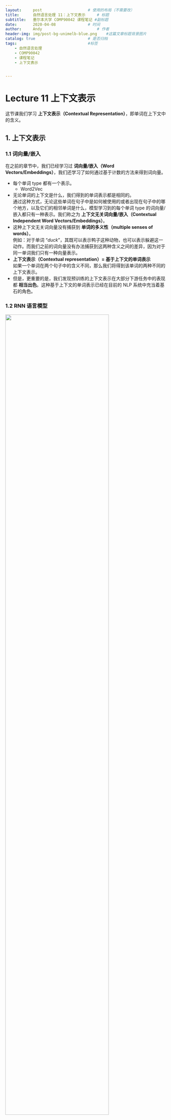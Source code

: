 ```yaml
---
layout:     post   				    # 使用的布局（不需要改）
title:      自然语言处理 11：上下文表示   	# 标题 
subtitle:   墨尔本大学 COMP90042 课程笔记 #副标题
date:       2020-04-08 				# 时间
author:     Andy 						# 作者
header-img: img/post-bg-unimelb-blue.png 	#这篇文章标题背景图片
catalog: true 						# 是否归档
tags:								#标签
    - 自然语言处理
    - COMP90042
    - 课程笔记
    - 上下文表示


---
```


# Lecture 11 上下文表示

这节课我们学习 **上下文表示（Contextual Representation）**，即单词在上下文中的含义。

## 1. 上下文表示
### 1.1 词向量/嵌入
在之前的章节中，我们已经学习过 **词向量/嵌入（Word Vectors/Embeddings）**，我们还学习了如何通过基于计数的方法来得到词向量。

* 每个单词 type 都有一个表示。
  * Word2Vec
* 无论单词的上下文是什么，我们得到的单词表示都是相同的。  
  通过这种方式，无论这些单词在句子中是如何被使用的或者出现在句子中的哪个地方，以及它们的相邻单词是什么，模型学习到的每个单词 type 的词向量/嵌入都只有一种表示。我们称之为 **上下文无关词向量/嵌入（Contextual Independent Word Vectors/Embeddings）**。
* 这种上下文无关词向量没有捕获到 **单词的多义性（multiple senses of words）**。  
  例如：对于单词 “$\textit{duck}$”，其既可以表示鸭子这种动物，也可以表示躲避这一动作。而我们之前的词向量没有办法捕获到这两种含义之间的差异，因为对于同一单词我们只有一种向量表示。
* **上下文表示（Contextual representation）$=$ 基于上下文的单词表示**  
  如果一个单词在两个句子中的含义不同，那么我们将得到该单词的两种不同的上下文表示。
* 但是，更重要的是，我们发现预训练的上下文表示在大部分下游任务中的表现都 **相当出色**。这种基于上下文的单词表示已经在目前的 NLP 系统中充当着基石的角色。

### 1.2 RNN 语言模型

<img src="http://andy-blog.oss-cn-beijing.aliyuncs.com/blog/2020-06-17-WX20200617-155248%402x.png" width="80%">

所以，我们应当如何学习到这种上下文表示呢？

这里，我们有一个 RNN 语言模型：“$\textit{a cow eats grass}$”。这里，RNN 模型试图预测下一个单词：给定单词 “$\textit{a}$”，RNN 模型试图预测下一个单词 “$\textit{cow}$”；给定单词 “$\textit{cow}$”，它试图预测下一个单词 “$\textit{eats}$” 等等。

下面是一个简单的 RNN 语言模型：

<img src="http://andy-blog.oss-cn-beijing.aliyuncs.com/blog/2020-06-17-WX20200617-160232%402x.png" width="90%">

模型一共 3 层：输入层是单词的 one-hot 向量；隐藏层作为中间层；输出层用于预测下一个单词。其中，隐藏层的计算公式如右边所示：其接受前一个时间步（time-step）的隐藏状态 $s_{i-1}$，并结合当前输入 $x_i$，然后加上一个偏置项 $b$，然后输入一个非线性激活函数 $\tanh$，然后我们得到当前时间步的隐藏状态 $s_i$；之后，我们将当前时间步的隐藏状态 $s_i$ 输入到一个 $\mathrm{softmax}$ 函数中，得到词汇表中的所有单词的在当前时间步的概率分布。

我们知道，词嵌入对应上面的矩阵 $W_x$，我们可以将隐藏状态 $s_i$ 从某种程度上解释为当前单词的上下文表示。为什么可以这样解释呢？假设当前输入单词为 “$\textit{eats}$”，我们计算出该单词的隐藏状态，该 隐藏状态不仅捕获了单词 “$\textit{eats}$” 的信息，而且还包括之前见过的历史单词：“$\textit{a}$” 和 “$\textit{cow}$”。所以，我们可以将 RNN 语言模型中的隐藏状态从某种程度上视为一种上下文单词表示。

那么，问题解决了吗？

* 几乎解决了，但是还没有完全解决。因为该 RNN 语言模型得到的单词的上下文表示仅仅捕获了该单词左边的上下文。  
  例如：对于单词 “$\textit{cow}$”，其隐藏状态仅仅捕获了其前面出现过的单词 “$\textit{a}$” 的信息，而没有捕获到其后面出现的单词 “$\textit{eats}$” 的信息。

* 解决方案：使用 **双向 RNN（bidirectional RNN）**模型替代。

### 1.3 双向 RNN

现在，我们来看一下如何利用双向 RNN 模型来捕获当前单词左右两侧的上下文信息，从而得到当前单词的上下文表示。

<img src="http://andy-blog.oss-cn-beijing.aliyuncs.com/blog/2020-06-17-WX20200617-162852%402x.png" width="90%">

我们有一个简单的 RNN1，和之前一样，我们有句子 “$\textit{a cow eats grass}$”。其中，$s_0, s_1, s_2, s_3$ 表示每个单词 $x_i$ 的前一个时间步的隐藏状态，即 $s_{i-1}$；输出的当前隐藏状态 $s_i$ 捕获了基于之前单词的上下文表示。然后，我们可以简单地添加一个反向 RNN2，从右向左进行，以捕获当前单词右边的上下文单词，同样，我们会得到一个输出的当前隐藏状态 $u_i$。然后，我们可以连接前向和后向两个 RNN 的隐藏状态 $s_i$ 和 $u_i$，从而得到一个同时捕获了当前单词两侧上下文单词信息的词表示。

还是以单词 “$\textit{cow}$” 为例，我们的预测单词为 “$\textit{eats}$”。这里，当前单词 “$\textit{cow}$” 的上下文表示由两部分构成：其中指向预测单词 “$\textit{eats}$” 的蓝色箭头表示隐藏状态 $s_2$ 捕获的左边的上下文单词 “$\textit{a}$” 的信息，而指向预测单词 “$\textit{eats}$” 的红色箭头表示隐藏状态 $u_1$ 捕获的右边的上下文单词 “$\textit{eats}$” 和 “$\textit{grass}$” 的信息。

所以，通过双向 RNN 模型，我们可以得到同时包含当前单词两侧信息的上下文表示，并且，无需另外设计新的模型或者架构。

## 2. ELMo

双向 RNN 这种思路也启发了 **ELMo** 模型：它是一种非常流畅自然的单词上下文表示模型，并且在大部分的 NLP 任务中都取得了非常好的效果。

### 2.1 ELMo：基于语言模型的嵌入

**ELMo** 表示 **基于语言模型的嵌入（Embeddings from Language Models）**。
* Peters et al. (2018): <https://arxiv.org/abs/1802.05365v2>
* ELMo 在一个包含 1B（10 亿）单词的语料库上训练了一个双向多层 LSTM 语言模型。
* 它结合了来自 LSTM 的 **多层（multiple layers）**的隐藏状态，并用于下游任务中。
  * 这是 ELMo 的创新点之一：因为之前关于预训练模型的上下文表示研究只使用了顶层的信息，因此并没有在性能上获得太大提升。而对于 ELMo，假如我们使用了一个 2 层的 LSTM，那么我们将同时使用第一层和第二层的 LSTM 的输出。
* 最重要的是，研究发现，仅仅通过增加一些预训练的上下文词嵌入，就能在大部分的 NLP 任务中取得较大提升。

### 2.2 ELMo 架构

* LSTM 层数 $= 2$
* LSTM 隐藏层维度 $= 4096$
* 使用 **字符级的卷积神经网络（Character CNN）**来创建词嵌入。
  * 没有未知单词
  
  <img src="http://andy-blog.oss-cn-beijing.aliyuncs.com/blog/2020-06-17-WX20200617-174212%402x.png" width="60%">

  例如：对于单词 “$\textit{Playing}$”，相比直接创建一个该单词的词嵌入，ELMo 选择将其 token 化为一个个英文字母：“$\textit{P}$”、“$\textit{l}$”、“$\textit{a}$”、“$\textit{y}$”、“$\textit{i}$”、“$\textit{n}$”、“$\textit{g}$”。然后我们学习得到单词中每个字母的字符嵌入，并且在其前后添加 paddings 以保证最终得到的单词嵌入的长度一致。然后将其喂给一个带最大池化层的 CNN 模型，来创建一个基于字符嵌入的单词 “$\textit{Playing}$” 的表示。

  <br>

  那么，为什么要这样做呢？因为这样可以基本解决未知单词的问题。例如：假设我们在语料库中没有见过单词 “$\textit{Playing}$”，那么当遇到这个单词时，我们需要另外用一个未知单词嵌入来表示它。而如果我们将其分解为字符嵌入，那么只要我们的语料库中包含了这些字符，我们就不会遇到未知单词的问题。通常，这种方法很简单，因为组成单词的字符通常都是有限的（例如：不考虑大小写的话，英文单词都是由 26 个字母组成）。所以，这是一种可以避免未知单词问题的方法。

### 2.3 提取上下文表示

当我们在 10 亿单词语料库上对该双向 LSTM 模型进行预训练之后，我们如何提从中提取单词的上下文表示呢？我们又该如何将我们提取到的上下文表示用于下游任务呢？

<img src="http://andy-blog.oss-cn-beijing.aliyuncs.com/blog/2020-06-17-WX20200617-181407%402x.png">

这里，我们有一个已经训练好的 ELMo 模型。然后假设现在我们有一个句子：“$\textit{Let's stick to}$”，我们希望得到单词 “$\textit{stick}$” 的上下文表示。首先，我们将句子中的单词分别喂给 ELMo 中的前向语言模型和后向语言模型。

<img src="http://andy-blog.oss-cn-beijing.aliyuncs.com/blog/2020-06-17-WX20200617-182424%402x.png">

之后，我们观察两个语言模型中的所有 LSTM 层的隐藏状态，并且将两个模型中对应的每一层的隐藏状态以及输出层的词嵌入连接起来。然后，我们对每一层得到的连接向量进行加权求和（这里假设对应层的权重分别为 $s_2, s_1, s_0$，关于权重值的选择我们将在后面进行介绍）。然后我们将得到单词 “$\textit{stick}$” 在这里的上下文 “$\textit{Let's stick to}$” 中的上下文嵌入表示。

可以看到，整个过程很简单：我们从两个方向的语言模型中提取所有层的隐藏状态，并对其进行连接，然后加权求和即可。

### 2.4 下游任务：词性标注

<img src="http://andy-blog.oss-cn-beijing.aliyuncs.com/blog/2020-06-17-WX20200617-183414%402x.png" width="80%">

那么，我们如何将得到的上下文表示用于下游任务呢？

这里，我们有一个利用 RNN 进行 **词性标注（POS Tagging）**的任务：

给定一个句子 “$\textit{let's stick to improvisation}$”，我们试图对其中的每个单词进行词性标注，例如：单词 “$\textit{let's}$” 对应的 POS 为 “VERB”，我们希望得到单词 “$\textit{stick}$” 的 POS。

非常简单，我们简单地将基于 ELMo 得到的单词 “$\textit{stick}$” 的上下文表示和其在下游任务中的词嵌入进行连接。例如：这里，我们的下游任务中是一个简单的 RNN 模型，我们只需要在原始的隐藏状态 $s_i$ 的计算公式的基础上：将当前单词的嵌入 $W_x x_i$（其中，$x_i$ 为当前输入单词的 one-hot 向量，$W_x$ 为嵌入矩阵），连接一个基于 ELMo 得到的当前单词的嵌入 $e_i$ 即可。然后我们将得到的隐藏状态 $s_i$ 喂给 RNN 模型，然后像正常 RNN 模型一样进行训练即可。

当然，通常我们不会对 ELMo 中的语言模型进行训练，我们固定其隐藏状态，即双向 LSTM 中的参数，我们要学习的只是 ELMo 中的最后一步加权求和时的权重参数（即之前提到的 $s_2, s_1, s_0$）。在我们的词性标注任务开始时，我们将这些权重设置为一些随机值，然后我们根据任务的表现来更新这些权重，即我们利用下游任务来学习如何对 ELMo 中这些不同层的隐藏状态的连接向量进行线性组合，即如何选择权重来对连接向量进行加权求和。所以，实际上模型学习到的参数就是由这些权重值所组成的向量。

### 2.5 ELMo 的表现如何？

以下是 ELMo 在一些任务中的表现：

<img src="http://andy-blog.oss-cn-beijing.aliyuncs.com/blog/2020-06-17-WX20200617-200222%402x.png" width="80%">

* SQuAD：一个非常著名的问答数据集（QA）
* SNLI：文本蕴含数据集（textual entailment）
* SRL：语义角色标注数据集（semantic role labelling）
* Coref：共指消解数据集（coreference resolution）
* NER：命名实体识别数据集（named entity recognition）
* SST-5：情感分析数据集（sentiment analysis）

左侧是 ELMo 之前的一些其他方法在这些任务上的最佳表现，右侧第一列是 BASELINE 方法的表现。作者所做的就是提取文档中每个句子的上下文表示，然后给每个单词连接上 ELMo 的上下文嵌入，对应右侧第二列 ELMo + BASELINE 的表现。可以看到，在大部分任务上都有显著提升。这里，我们并没有改变原有模型的架构，我们只是加入了一些单词的上下文嵌入信息，同时，也没有额外引入过多参数，因为学习的参数只是那些隐藏状态连接向量的权重（仅仅相当于 ELMo 模型的层数）。

### 2.6 其他发现

* **低层表示 $=$ 捕获句法（syntax）信息**  
  一个有趣的发现是低层的表示（例如：第一层 LSTM 中的隐藏状态）倾向于捕获更多关于该单词的句法信息。因此，非常适用于 **词性标注 (POS tagging)** 、**命名实体识别 (NER)** 等任务。

  <br>

* **高层表示 $=$ 捕获语义（semantics）信息**  
  第二层 LSTM 中的隐藏状态捕获到的更多是关于单词语义方面的信息，因此，更适用于一些理解相关任务，例如：**问答系统 (QA)** 、**文本蕴含 (textual entailment)** 、**情感分析 (sentiment analysis)** 等等。

那么，这些特性是如何被发现的呢？

很简单，只需要观察一下如何解释从文本中学习到的关于隐藏状态连接向量的权重。例如：当下游任务是词性标注时，我们会发现第一层 LSTM 学习到的隐藏状态连接向量的权重值往往非常大；而在下游任务是情感分析时，我们会发现第二层 LSTM 学习到的隐藏状态连接向量的权重值非常大。

### 2.7 上下文 vs. 上下文无关

这里是一些关于上下文表示和上下文无关表示的定性分析，我们可以看一下两种方式学习到的词义有什么差别：

<img src="http://andy-blog.oss-cn-beijing.aliyuncs.com/blog/2020-06-17-WX20200617-204530%402x.png" width="90%">

我们有一些上下文无关的 GloVe 词嵌入，可以看到对于单词 “$\textit{play}$”，我们可以得到一些最相近的单词，例如：“$\textit{playing}$”、“$\textit{game}$”、“$\textit{games}$” 等，这些单词的 GloVe 嵌入都和单词 “$\textit{play}$” 的 GloVe 嵌入相似度非常高。

但是，对于 ELMo，我们可以用它返回一些相似的句子，在这些句子中，给定的目标单词具有相同的词义。例如：对于单词 “$\textit{play}$”，在我们的第一个源句子的上下文中，它表示运动方面的含义，如果我们计算其上下文嵌入，然后计算 “$\textit{play}$” 在其他句子中的上下文嵌入，并与第一个源句子得到的上下文嵌入进行比较，我们会发现一些最相近的句子，在这些句子中，“$\textit{play}$” 具有和第一个源句子中相同的上下文含义，即同样表示运动方面的含义。而在第二个源句子中，“$\textit{play}$” 的含义则与戏剧方面相关，因此，ELMo 得到的最相近的句子中的 “$\textit{play}$” 含义同样与戏剧方面相关。

这种在不同上下文中含义上的差异是在上下文无关的词嵌入（例如：GloVe）中无法体现出来的。此外，从这个例子中，我们也可以学到如何简单地将这种上下文表示的词嵌入应用到 **词义消歧（word sense disambiguation）**任务中。

### 2.8 RNN 的缺点

但是，ELMo 同样存在一些缺点，因为其使用的是基于 RNN 模型的方法。

* 序列处理（Sequential processing）：难以扩展到非常大的语料库和模型上。  
  由于使用 RNN，序列处理是不可避免的步骤。当我们想要计算句子中最后一个单词的上下文表示时，我们无法立即直接进行计算，我们需要先计算句子中倒数第二个单词的上下文表示，而这又需要我们先计算句子中倒数第三个单词的上下文表示。所以，由于 RNN 的特性，我们必须从句子的第一个单词开始依次计算单词的上下文表示。因此，基于 RNN 的方法很难扩展到非常大的语料库和模型上。

  <br> 

* RNN 模型是从左向右运行的（只能捕获到单侧的上下文信息）。  
  原始的 RNN 模型是单向的，因此我们只能捕获到目标单词左侧的上下文信息。RNN 的这种设计理念是基于我们希望得到一个格式正确的句子概率，我们希望计算得到的所有可能句子的概率之和为 1，因此 RNN 被设计为从左向右的单向语言模型。但这样带来的问题是我们无法捕获目标单词另一侧的上下文信息。

  <br>

* 双向 RNN（Bidirectional RNN）可以在一定程度上解决这个问题，但是它只能捕获到表面的双向表示的交互信息。因为在处理单词的时候，ELMo 中的前向 RNN 模型和后向 RNN 模型彼此之间并不存在交互。我们只是对这两个独立的 RNN 的输出进行了简单地连接操作。

## 3. BERT

因此，我们将继续介绍一种更加高效的上下文表示的学习模型：**BERT**，它是目前为止表现最好的模型之一。

### 3.1 BERT

**BERT** 意为 **基于 Transformers 的双向编码器表示（Bidirectional Encoder Representations from Transformers）**。

* Devlin et al. (2019): <https://arxiv.org/abs/1810.04805>

* BERT 使用 **自注意力网络（self-attention networks）**，又称 **Transformers**，来捕获单词之间的依赖关系。
  * 这种方式的主要优点在于无需进行序列处理。  
    不同于基于 RNN 模型的 ELMo，我们可以使用 BERT 直接计算句子中某个单词的上下文嵌入而不必先计算其前面单词的嵌入。因此，可以很容易扩展到非常大的语料库上。
* BERT 还使用 **掩码语言模型（masked language model）**来捕获深度双向表示。  
  在之前的 ELMo 中，我们看到其只捕获了表面的双向表示，因为前向和后向语言模型之间是相互独立的。而在 BERT 中，我们稍后将看到 Transformers 使用单个模型同时捕获两个方向的上下文信息。
* 失去了生成语言的能力。  
  BERT 无法单独进行语言生成任务，它无法计算有效的句子概率，也无法从左至右生成句子。
* 但是，这不是一个很大的问题，如果我们的目标只是学习单词的上下文表示。  
  如果我们的目标只是高效地生成单词的双向上下文表示，那么 BERT 无法生成语言并非一个很大的问题，因为我们可以将其与其他语言模型结合来实现语言生成。

### 3.2 ELMo vs. BERT 架构对比

这里是 ELMo 和 BERT 的架构图表示：

<img src="http://andy-blog.oss-cn-beijing.aliyuncs.com/blog/2020-06-17-WX20200617-222108%402x.png" width="80%">

上面是 ELMo 的架构图，其中下面的黄色方块表示输入单词。可以看到，ELMo 具有一个从左至右的 LSTM 和一个从右至左的 LSTM 模型，我们将单词序列分别输入给这两个 RNN 语言模型，然后我们将两个模型输出的隐藏状态向量进行连接得到双向的上下文信息。但是，这两个 LSTM 语言模型在处理单词的过程中并没有任何交互。

<img src="http://andy-blog.oss-cn-beijing.aliyuncs.com/blog/2020-06-17-WX20200617-233519%402x.png" width="90%">

上面是 BERT 的架构，其中每个蓝色椭圆表示 Transformer。假设现在我们要计算第二个单词 $E_2$ 的上下文表示，Transformer 会查看单词 $E_2$ 周围的所有上下文单词，即从 $E_1$ 到 $E_N$ 的整个单词序列，然后计算一个集合表示（aggregate representation）作为单词 $E_2$ 的上下文表示。然后我们会经过一系列的 Transformers，每一层都执行类似的操作，例如：第二层的 Transformers 会将所有第一层 Transformers 的输出作为输入，并将它们结合起来，计算得到最终的上下文表示 $T_2$。由于这里我们使用单个模型来捕获两个方向的上下文信息，模型可以捕获到不同的两侧上下文单词之间更深层次的关系。

### 3.3 目标 1：掩码语言模型

我们前面提到过 BERT 使用了 **掩码语言模型（Masked Language Model）**。

* 随机 “掩去（mask）” $k\%$ 的 tokens。
* BERT 的目标：正确预测出被掩去的单词（masked words）。

例如，现在我们有以下句子：

<img src="http://andy-blog.oss-cn-beijing.aliyuncs.com/blog/2020-06-17-WX20200617-235428%402x.png" width="80%">

首先，我们在预处理时随机 “掩去” 两个单词：“$\textit{lecture}$” 和 “$\textit{and}$”，将它们用 “$\text{[MASK]}$” 代替。然后，我们将处理后的句子喂给 BERT，然后训练 BERT 并让其预测这两个 “$\text{[MASK]}$” 所对应的原始单词。这个过程和 RNN 语言模型有些类似，在 RNN 语言模型中，我们同样需要预测单词，只是由于 RNN 是单向模型，我们在预测第一个 “$\text{[MASK]}$” 所对应的原始单词时，我们将只基于其左侧的上下文单词信息 “$\textit{Today}$”、“$\textit{we}$”、“$\textit{have}$”、“$\textit{a}$” 来预测单词 “$\textit{lecture}$”，而并没有使用其右侧的上下文信息。这里的掩码语言模型的不同在于，我们将同时使用两侧的上下文单词信息来进行预测。

### 3.4 目标 2：预测下一个句子

BERT 的第二个目标是预测接下来的句子。

* 这使得 BERT 可以学习句子之间的关系。
* BERT 的目标是预测句子 B 是否紧跟在句子 A 后面。
* 这个预训练目标对于需要分析句子对的下游应用（例如：文本蕴含、句子相似度）非常有用。

<img src="http://andy-blog.oss-cn-beijing.aliyuncs.com/blog/2020-06-17-WX20200618-001327%402x.png">

例如，在上面左边的两个句子，我们希望 BERT 的预测结果是句子 B 是句子 A 的下句，因为两个句子之间的衔接非常自然；而对于右边的两个句子，我们希望 BERT 的预测结果是句子 B 不是句子 A 的下句，因为二者没什么直接关系。

我们并不需要专门的带标签数据，因为对于正样本，我们只需要给定一个语料库，然后从中选取两个相邻的句子，就可以得到 “IsNextSentence” 标签的句子对。对于负样本，我们只需要随机选取一个句子，然后再从语料库中随机抽样得到另一个句子，即可得到 “NotNextSentence” 标签的句子对。因此，我们不需要专门准备一个带标签的数据集。

### 3.5 训练/模型细节

* BERT 使用 WordPiece (subword) Tokenisation  
  类似之前在文本预处理中学过的 BPE（Byte-Pair Encoding） 算法，不同点在于，WordPiece 基于概率生成新的 subword 而不是下一最高频字节对。

* BERT 使用多层 Transformers 来学习上下文表示。
* 模型训练在 Wikipedia+BookCorpus 上完成。
* 训练需要在多个 GPU 上运行好几天。

### 3.6 BERT 微调（Fine-Tuning）

<img src="http://andy-blog.oss-cn-beijing.aliyuncs.com/blog/2020-06-18-WX20200618-130026%402x.png">

首先，在一个大的语料库上对 BERT 进行预训练，这一步是无监督学习，因为这里的目标任务是掩码语言模型和预测下一个句子，我们无需准备带标签数据集。因此，我们基于这两个任务在一个很大的语料库（例如：Wikipedia+BookCorpus）上对 BERT 进行预训练。

一旦预训练完成之后，假如我们希望将基于 BERT 的上下文表示应用到下游任务中，例如现在我们有一个垃圾邮件检测任务，我们有一个由邮件信息和类别标签组成的垃圾邮件分类数据集。我们要做的就是将数据集中的邮件信息喂给 BERT，得到这些邮件信息的上下文表示，然后，我们在 BERT 之上再增加一个分类器层用于分类。所以，我们将 BERT 输出的词上下文表示输入分类器（例如：多层感知器）进行分类。然后在训练时，我们可以同时更新分类器和 BERT 内部的参数。

### 3.7 例子：垃圾邮件检测

现在，让我们来看一下具体如何利用 BERT 实现垃圾邮件检测。

<img src="http://andy-blog.oss-cn-beijing.aliyuncs.com/blog/2020-06-18-WX20200618-131054%402x.png" width="70%">

在 BERT 的数据集预处理过程中，我们需要做的是在数据集中的每个句子前面加上一个特殊的 token “$[\text{CLS}]$”，然后将整个句子喂给 BERT。我们有很多 ENCODER 层，每一个 ENCODER 都是一个 Transformer，然后，BERT 会返回每个输入单词 token 的上下文表示。现在，所有这些词嵌入都是基于上下文的，因为我们通过多层 Transformer 的注意力机制整合了所有输入单词的信息。

<img src="http://andy-blog.oss-cn-beijing.aliyuncs.com/blog/2020-06-18-WX20200618-132518%402x.png">

然后，我们仅将 “$[\text{CLS}]$” 这一个 token 的上下文表示输入分类器层（忽略其他单词的上下文表示），分类器层可以是由简单的前馈神经网络加上 softmax 分类器组成，然后进行垃圾邮件分类。非常重要的一点是，当我们希望利用下游任务（垃圾邮件分类）来训练模型/微调模型参数时，我们不仅更新分类器（前馈神经网络）中的参数，同时也会更新 BERT 中的参数。我们当然也可以只更新分类器中的参数，但是在实践中，这种做法的效果并不理想。

### 3.8 BERT vs. ELMo

那么，BERT 和 ELMo 到底在哪些方面存在差异呢？

* ELMo 只能提供单词的上下文表示。  
  两者都可以提供单词的上下文表示，但是 ELMo 只能提供单词的上下文表示，ELMo 需要另外提供下游应用的神经网络架构。回忆一下之前 ELMo 的例子，我们有单独的 baseline 模型（有自己的神经网络架构），ELMo 仅仅提供单词的上下文表示，我们还需要提供用于下游任务的单独的神经网络架构。

  <br>

* 当应用于下游应用时，ELMo 的上下文表示是固定的。  
  另一个主要区别是，当我们利用下游任务进行训练/微调时，ELMo 中用于学习上下文表示的语言模型的参数是固定的（没有训练），这个过程中，唯一得到训练的参数是赋予来自不同 LSTM 层隐藏状态连接向量的权重（例如：$s_2,s_1,s_0$）。我们并不会对 ELMo 中的 LSTM 层的参数进行更新。

  <img src="http://andy-blog.oss-cn-beijing.aliyuncs.com/blog/2020-06-18-WX20200618-141517%402x.png" width="30%">

  <br>

* BERT 为下游任务增加了一个分类层。  
  * 无需特定任务的模型  
    BERT 不需要另外单独的下游任务模型。BERT 提供了单词的上下文表示，我们要做的只是为下游任务增加一个分类层。
  
  <br>

* BERT 在微调时会更新所有参数。  

### 3.9 BERT 的表现如何？

下面是 BERT 在一些 NLP 任务上的表现：

<img src="http://andy-blog.oss-cn-beijing.aliyuncs.com/blog/2020-06-18-WX20200618-155328%402x.png" width="80%">

* MNLI, RTE：文本蕴含（textual entailment）
* QQP, STS-B, MRPC：句子相似度（sentence similarity）
* QNLP：可回答性预测（answerability prediction）
* SST：情感分析（sentiment analysis）
* COLA：句子可接受度预测（sentence acceptability prediction）

BERT 在所有任务上都取得了非常好的表现。此外，BERT 发布了 2 种版本：$$\text{BERT}_{\text{BASE}}$$ 和 $$\text{BERT}_{\text{LARGE}}$$。其中，$$\text{BERT}_{\text{LARGE}}$$ 的参数数量要比 $$\text{BERT}_{\text{BASE}}$$ 的参数数量更多一些。

### 3.10 Transformers

我们已经见过了 BERT 中的 Transformers，那么，到底什么是 Transformers？它们又是如何工作的呢？

<img src="http://andy-blog.oss-cn-beijing.aliyuncs.com/blog/2020-06-18-WX20200618-160235%402x.png" width="40%">

### 3.11 Attention is All You Need

* Vaswani et al. (2017): <https://arxiv.org/abs/1706.03762>
* Transformers 使用 **注意力机制（attention）**替代 RNN（或者 CNN）来捕获单词之间的依赖关系。

这里是一个如何利用注意力机制捕获单词之间依赖关系的例子：

<img src="http://andy-blog.oss-cn-beijing.aliyuncs.com/blog/2020-06-18-WX20200618-164110%402x.png" width="80%">

假设现在我们有一个句子 “$\textit{I made her duck}$”，我们希望计算其中单词 “$\textit{made}$” 的上下文嵌入。我们需要先分别单独观察单词 “$\textit{made}$” 周围的单词，例如，对于单词 “$\textit{I}$”，我们将结合单词 “$\textit{made}$” 和 “$\textit{I}$”，组合得到一个向量（第二层中的亮紫色向量）。这个过程称为 **注意力（attention）**，因为我们这里将注意力放在一个特定单词（“$\textit{I}$”）上。然后，对于第二个单词 “$\textit{her}$” 进行相同的操作，得到一个表征了单词 “$\textit{made}$” 和 “$\textit{her}$” 的组合向量（第二层中的亮黄色向量）。同理，对于最后一个单词 “$\textit{duck}$” 也一样，我们得到一个组合向量（第二层中的桃红色向量）。这三个组合向量分别捕获了单词 “$\textit{made}$” 周围的三个上下文单词。然后，我们对这三个组合向量进行加权求和，得到单词 “$\textit{made}$” 的上下文表示。

这就是注意力机制的核心思想。所以，可以看到，这里并没有涉及序列处理，因为假如现在我们要计算单词 “$\textit{duck}$” 的上下文表示，我们可以直接计算其周围单词的注意力组合，而无需先计算出其前一个单词 “$\textit{her}$” 的上下文表示。实际上，第二层的三个组合向量可以采用并行方式计算，因此，这里不涉及序列处理，这也是和基于 RNN 这种序列模型的 ELMo 相比，BERT 能够很好地扩展到大型语料库上的原因。

### 3.12 自注意力机制：实现

我们这里进一步介绍这种 **自注意力机制（Self-Attention）**的实现。

* **输入**：3 个向量
  * **查询向量（query vector）$q$**  
    查询向量是目标单词的向量，例如：“$\textit{made}$”。
  * **键向量（key vector）$k$** 和 **值向量（value vector）$v$**  
    键、值向量是目标单词周围单词的向量，例如：“$\textit{her}$”。

  <br>

* 查询、键、值都是 **向量**。
  * 它们都是来自单词嵌入的线性投影（linear projections）。

  <img src="http://andy-blog.oss-cn-beijing.aliyuncs.com/blog/2020-06-18-WX20200618-163954%402x.png" width="50%">

  例如，假设现在我们有单词 “$\textit{made}$” 和 “$\textit{her}$” 的嵌入。我们将单词 “$\textit{made}$” 的嵌入投影到一个查询向量 $q$，然后将单词 “$\textit{her}$” 的嵌入投影到一个键向量 $k$，并再次将单词 “$\textit{her}$” 的嵌入投影到一个值向量 $v$。然后，当我们试图计算单词 “$\textit{made}$” 的上下文表示时，如之前例子中演示的，我们将对组合向量 $v_I$，$v_{her}$，$v_{duck}$ 进行加权求和，其中 $v_I$ 是单词 “$\textit{I}$” 的值向量，$v_{her}$ 是单词 “$\textit{her}$” 的值向量， $v_{duck}$ 是单词 “$\textit{duck}$” 的值向量，这些值向量都是对应单词嵌入的投影向量。
  
  <br>

  那么，这里的权重值 $0.1$，$0.6$ 和 $0.3$ 又是如何得到的呢？

  <br>

  这是基于上面的 $A(q,K,V)$ 的计算公式，它给出了某个特定单词的上下文表示。其中，$v_i$ 对应不同注意力组合的投影向量 $v_I$，$v_{her}$，$v_{duck}$。对应的权重是通过红圈内的表达式计算得到的。我们简单地计算目标单词的查询向量 $q$ 和对应上下文单词的键向量 $k_i$ 的点积，然后在所有上下文单词上进行 $\text{softmax}$ 计算。

  <br>
  
  例如：上面例子中，$v_I$ 的权重为 $\dfrac{e^{q_{made}\cdot k_{I}}}{e^{q_{made}\cdot k_{I}}+e^{q_{made}\cdot k_{her}}+e^{q_{made}\cdot k_{duck}}}=0.1$

  <br>

* 基于注意力机制的单个单词的上下文表示计算公式：

  $$A(q,K,V)=\sum_i \dfrac{e^{q\cdot k_i}}{\sum_j e^{q\cdot k_j}}\times v_i$$

  当我们有多个查询向量时（即需要同时计算多个单词的上下文表示时），我们可以将它们堆叠为矩阵形式：

  $$A(Q,K,V)=\text{softmax}(QK^{\mathrm T})V$$
  
  <br>

* Transformers 还使用 **缩放后的点积（scaled dot-product）**来避免计算得到的数值过大：

  $$A(Q,K,V)=\text{softmax}\left(\dfrac{QK^{\mathrm T}}{\sqrt{d_k}}\right)V$$

  其中，$d_k$ 表示查询向量（query）和键向量（key）的维度。

  因为我们进行了很多点积操作，所以最终得到的值可能非常大，Transformers 对此处理非常简单，就是直接将点积结果除以一个标量 $\sqrt{d_k}$。

### 3.13 多头注意力机制

<img src="http://andy-blog.oss-cn-beijing.aliyuncs.com/blog/2020-06-18-WX20200618-171537%402x.png" width="80%">

此前我们看到的是，每一个单词对只有一个注意力（attention），例如：对于单词 “$\textit{made}$”，我们在计算注意力时，每次只考虑一个上下文单词（例如：“$\textit{I}$”）。但是，论文作者还提出了一种 **多头注意力机制（multi-head attention）**，就是简单地将这个步骤重复多次以允许多次交互。

这里，我们有查询、键、值向量 $V,K,Q$，然后我们有一个之前提过的经过缩放的点积自注意力层。现在我们所做的就是将这个过程重复多次，这个过程可以并行化。然后，我们将得到的结果进行连接。这意味着我们将允许模型捕获这些单词对之间的不同类别的交互。具体公式如上所示，对于每一个头 $\text{head}_i$，我们进行一次注意力计算 $\text{Attention}(QW_i^{Q},KW_i^{K},VW_i^{V})$。因为有多个头，我们可以多次线性投影所有的查询、键、值向量，所以每一个头 $\text{head}_i$ 都有一个自己的投影矩阵 $W_i$。将计算得到的所有 $\text{head}_i$ 进行连接，然后再进行一次线性投影计算得到多头注意力 $\text{MultiHead}(Q,K,V)$。

### 3.14 Transformer 块

<img src="http://andy-blog.oss-cn-beijing.aliyuncs.com/blog/2020-06-18-WX20200618-173609%402x.png" width="80%">

可以看到，完整的 Transformer 块中还包含看一些其他操作。给定一个输入，我们先对其进行嵌入计算，然后计算查询、键、值向量，并在此基础上计算多头注意力的向量。然后，我们将之前查询、键、值向量的结果再加入到多头注意力的结果中进行归一化处理（normalization）。这意味着，我们从注意力网络中得到第一个单词的上下文表示 $T_1$ 后，我们再回过头来将原单词的嵌入 $E_1$ 加入到 $T_1$ 的结果中，这种做法被称为 **残差连接（residual connection）**，其理由是我们不希望模型忽略原单词的嵌入信息。然后，我们将通过残差连接以及归一化得到的结果喂给一个前馈网络，并再次进行归一化操作。这就是在一个 Transformer 模型中所发生的全部事情。

另外，在输入 Transformer 块之前的位置编码（Positional Encoding）又指的是什么呢？回忆一下，当我们计算注意力（attention）时，例如：我们要计算单词 “$\textit{made}$” 的上下文表示时，我们每次分别独立地将注意力放在上下文单词 “$\textit{I}$”、“$\textit{her}$”、“$\textit{duck}$” 上，但是对于模型而言，它并不知道单词的位置信息：即单词 “$\textit{her}$” 是和目标单词 “$\textit{made}$” 相邻的下一个单词，单词 “$\textit{duck}$” 和目标单词 “$\textit{made}$” 的距离要更远一些等等。所以，位置编码实际上是一个向量，它编码了文本中单词的一些位置信息，例如：单词 “$\textit{duck}$” 出现在文本中的第 4 个位置，单词 “$\textit{her}$”  出现在第 3 个位置等等。因此，位置编码为模型提供了一些词序相关的信息。

## 4. 总结

* 我们学习了基于 ELMo 和 BERT 的单词上下文表示，以及它们在下游任务中的表现，并且也学习了如何将它们应用到下游任务中。
* 这些模型都是在非常大的语料库上训练的。
  * 因此，它们构建了一些语言相关的知识。
  * 使用无监督目标，模型训练无需专门提供带标签数据集。
* 由于模型是在非常大的语料库上训练的，因此，当我们将它们用于下游任务时，我们不再是从零开始（“scratch”）的状态，因为模型在某种程度上已经理解了一些单词含义相关的信息，以及单词之间的关系。所以，现在模型需要做的只是将这些理解带入下游任务的模型中进行训练。这也是这类上下文表示模型非常有用的原因之一。并且，正如 BERT 中提到的，基于大量语料库得到的预训练词嵌入在一定程度上缓解了下游任务对于数据量的需求。

## 5. 扩展阅读
* ELMo: <https://arxiv.org/abs/1802.05365v2> 
* BERT: <https://arxiv.org/abs/1810.04805> 
* Transformer: <http://nlp.seas.harvard.edu/2018/04/03/attention.html>

下节内容：话语


